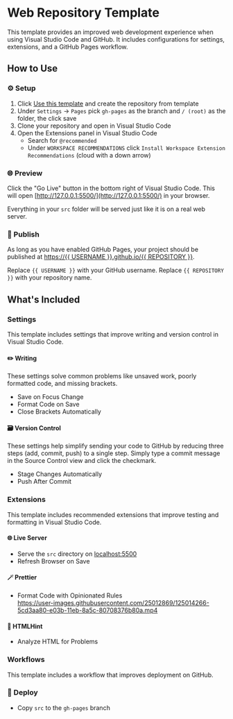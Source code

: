 # Web Repository Template

This template provides an improved web development experience when using Visual Studio Code and GitHub. It includes configurations for settings, extensions, and a GitHub Pages workflow.

## How to Use

### ⚙️ Setup

1. Click [Use this template](https://github.com/ansipes/mejo-web-template) and create the repository from template
2. Under `Settings` -> `Pages` pick `gh-pages` as the branch and `/ (root)` as the folder, the click save
3. Clone your repository and open in Visual Studio Code
4. Open the Extensions panel in Visual Studio Code
   - Search for `@recommended`
   - Under `WORKSPACE RECOMMENDATIONS` click `Install Workspace Extension Recommendations` (cloud with a down arrow)

### 🌐 Preview

Click the "Go Live" button in the bottom right of Visual Studio Code. This will open [http://127.0.0.1:5500/](http://127.0.0.1:5500/) in your browser.

Everything in your `src` folder will be served just like it is on a real web server.

### 🎉 Publish

As long as you have enabled GitHub Pages, your project should be published at [https://{{ USERNAME }}.github.io/{{ REPOSITORY }}](#).

Replace `{{ USERNAME }}` with your GitHub username. Replace `{{ REPOSITORY }}` with your repository name.

## What's Included

### Settings

This template includes settings that improve writing and version control in Visual Studio Code.

#### ✏️ Writing

These settings solve common problems like unsaved work, poorly formatted code, and missing brackets.

- Save on Focus Change
- Format Code on Save
- Close Brackets Automatically

#### 🗃 Version Control

These settings help simplify sending your code to GitHub by reducing three steps (add, commit, push) to a single step. Simply type a commit message in the Source Control view and click the checkmark.

- Stage Changes Automatically
- Push After Commit

### Extensions

This template includes recommended extensions that improve testing and formatting in Visual Studio Code.

#### 🌐 Live Server

- Serve the `src` directory on [localhost:5500](localhost:5500)
- Refresh Browser on Save

#### 🪄 Prettier

- Format Code with Opinionated Rules  
https://user-images.githubusercontent.com/25012869/125014266-5cd3aa80-e03b-11eb-8a5c-80708376b80a.mp4

#### 🔎 HTMLHint

- Analyze HTML for Problems

### Workflows

This template includes a workflow that improves deployment on GitHub.

### 🚀 Deploy

- Copy `src` to the `gh-pages` branch

